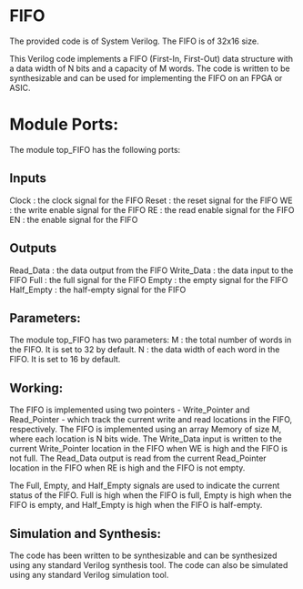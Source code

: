 # FIFO
The provided code is of System Verilog. The FIFO is of 32x16 size.

This Verilog code implements a FIFO (First-In, First-Out) data structure with a data width of N bits and a capacity of M words. The code is written to be synthesizable and can be used for implementing the FIFO on an FPGA or ASIC.

# Module Ports:
The module top_FIFO has the following ports:

## Inputs
Clock : the clock signal for the FIFO
Reset : the reset signal for the FIFO
WE : the write enable signal for the FIFO
RE : the read enable signal for the FIFO
EN : the enable signal for the FIFO

## Outputs
Read_Data : the data output from the FIFO
Write_Data : the data input to the FIFO
Full : the full signal for the FIFO
Empty : the empty signal for the FIFO
Half_Empty : the half-empty signal for the FIFO

## Parameters:
The module top_FIFO has two parameters:
M : the total number of words in the FIFO. It is set to 32 by default.
N : the data width of each word in the FIFO. It is set to 16 by default.

## Working:
The FIFO is implemented using two pointers - Write_Pointer and Read_Pointer - which track the current write and read locations in the FIFO, respectively. The FIFO is implemented using an array Memory of size M, where each location is N bits wide. The Write_Data input is written to the current Write_Pointer location in the FIFO when WE is high and the FIFO is not full. The Read_Data output is read from the current Read_Pointer location in the FIFO when RE is high and the FIFO is not empty.

The Full, Empty, and Half_Empty signals are used to indicate the current status of the FIFO. Full is high when the FIFO is full, Empty is high when the FIFO is empty, and Half_Empty is high when the FIFO is half-empty.

## Simulation and Synthesis:
The code has been written to be synthesizable and can be synthesized using any standard Verilog synthesis tool. The code can also be simulated using any standard Verilog simulation tool.
